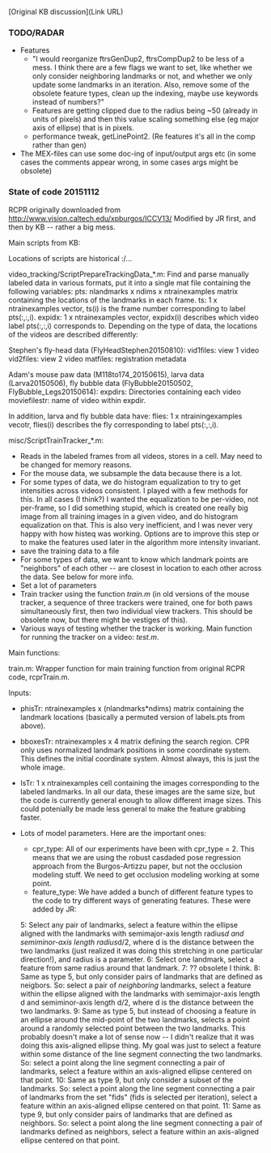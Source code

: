 [Original KB discussion](Link URL)


### TODO/RADAR ###

* Features
    * "I would reorganize ftrsGenDup2, ftrsCompDup2 to be less of a mess. I think there are a few flags we want to set, like whether we only consider neighboring landmarks or not, and whether we only update some landmarks in an iteration. Also, remove some of the obsolete feature types, clean up the indexing, maybe use keywords instead of numbers?"
    * Features are getting clipped due to the radius being ~50 (already in units of pixels) and then this value scaling something else (eg major axis of ellipse) that is in pixels.
    * performance tweak, getLinePoint2. (Re features it's all in the comp rather than gen)
* The MEX-files can use some doc-ing of input/output args etc (in some cases the comments appear wrong, in some cases args might be obsolete)


### State of code 20151112 ###

RCPR originally downloaded from
http://www.vision.caltech.edu/xpburgos/ICCV13/
Modified by JR first, and then by KB -- rather a big mess.

Main scripts from KB:

Locations of scripts are historical :/...

video_tracking/ScriptPrepareTrackingData_*.m: 
Find and parse manually labeled data in various formats, put it into a single mat file containing the following variables:
pts: nlandmarks x ndims x ntrainexamples matrix containing the locations of the landmarks in each frame. 
ts: 1 x ntrainexamples vector, ts(i) is the frame number corresponding to label pts(:,:,i). 
expidx: 1 x ntrainexamples vector, expidx(i) describes which video label pts(:,:,i) corresponds to. 
Depending on the type of data, the locations of the videos are described differently:

Stephen's fly-head data (FlyHeadStephen20150810): 
vid1files: view 1 video
vid2files: view 2 video
matfiles: registration metadata

Adam's mouse paw data (M118to174_20150615), larva data (Larva20150506), fly bubble data (FlyBubble20150502, FlyBubble_Legs20150614):
expdirs: Directories containing each video
moviefilestr: name of video within expdir.

In addition, larva and fly bubble data have:
flies: 1 x ntrainingexamples vecotr, flies(i) describes the fly corresponding to label pts(:,:,i). 

misc/ScriptTrainTracker_*.m:

* Reads in the labeled frames from all videos, stores in a cell. May need to be changed for memory reasons. 
* For the mouse data, we subsample the data because there is a lot. 
* For some types of data, we do histogram equalization to try to get intensities across videos consistent. I played with a few methods for this. In all cases (I think?) I wanted the equalization to be per-video, not per-frame, so I did something stupid, which is created one really big image from all training images in a given video, and do histogram equalization on that. This is also very inefficient, and I was never very happy with how histeq was working. Options are to improve this step or to make the features used later in the algorithm more intensity invariant. 
* save the training data to a file
* For some types of data, we want to know which landmark points are "neighbors" of each other -- are closest in location to each other across the data. See below for more info. 
* Set a lot of parameters
* Train tracker using the function *train.m* (in old versions of the mouse tracker, a sequence of three trackers were trained, one for both paws simultaneously first, then two individual view trackers. This should be obsolete now, but there might be vestiges of this). 
* Various ways of testing whether the tracker is working. Main function for running the tracker on a video: *test.m*. 





Main functions: 

train.m: Wrapper function for main training function from original RCPR code, rcprTrain.m. 

Inputs:

* phisTr: ntrainexamples x (nlandmarks\*ndims) matrix containing the landmark locations (basically a permuted version of labels.pts from above). 
* bboxesTr: ntrainexamples x 4 matrix defining the search region. CPR only uses normalized landmark positions in some coordinate system. This defines the initial coordinate system. Almost always, this is just the whole image. 
* IsTr: 1 x ntrainexamples cell containing the images corresponding to the labeled landmarks. In all our data, these images are the same size, but the code is currently general enough to allow different image sizes. This could potenially be made less general to make the feature grabbing faster. 
* Lots of model parameters. Here are the important ones:
    * cpr_type: All of our experiments have been with cpr_type = 2. This means that we are using the robust casdaded pose regression approach from the Burgos-Artizzu paper, but not the occlusion modeling stuff. We need to get occlusion modeling working at some point. 
    * feature_type: We have added a bunch of different feature types to the code to try different ways of generating features. 
These were added by JR:

  5: Select any pair of landmarks, select a feature within the ellipse aligned with the landmarks with semimajor-axis length radius*d and semiminor-axis length radius*d/2, where d is the distance between the two landmarks (just realized it was doing this stretching in one particular direction!), and radius is a parameter. 
  6: Select one landmark, select a feature from same radius around that landmark. 
  7: ?? obsolete I think. 
  8: Same as type 5, but only consider pairs of landmarks that are defined as neigbors. So: select a pair of *neighboring* landmarks, select a feature within the ellipse aligned with the landmarks with semimajor-axis length d and semiminor-axis length d/2, where d is the distance between the two landmarks. 
  9: Same as type 5, but instead of choosing a feature in an ellipse around the mid-point of the two landmarks, selects a point around a randomly selected point between the two landmarks. This probably doesn't make a lot of sense now -- I didn't realize that it was doing this axis-aligned ellipse thing. My goal was just to select a feature within some distance of the line segment connecting the two landmarks. So: select a point along the line segment connecting a pair of landmarks, select a feature within an axis-aligned ellipse centered on that point. 
  10: Same as type 9, but only consider a subset of the landmarks. So: select a point along the line segment connecting a pair of landmarks from the set "fids" (fids is selected per iteration), select a feature within an axis-aligned ellipse centered on that point. 
  11: Same as type 9, but only consider pairs of landmarks that are defined as neighbors. So: select a point along the line segment connecting a pair of landmarks defined as neighbors, select a feature within an axis-aligned ellipse centered on that point.